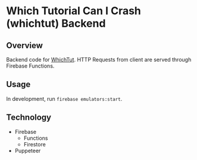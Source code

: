 # Which Tutorial Can I Crash (whichtut) Backend

## Overview
Backend code for [WhichTut](https://github.com/songtian17/whichtut). HTTP Requests from client are served through Firebase Functions.

## Usage
In development, run ```firebase emulators:start```.


## Technology
- Firebase
    - Functions
    - Firestore
- Puppeteer